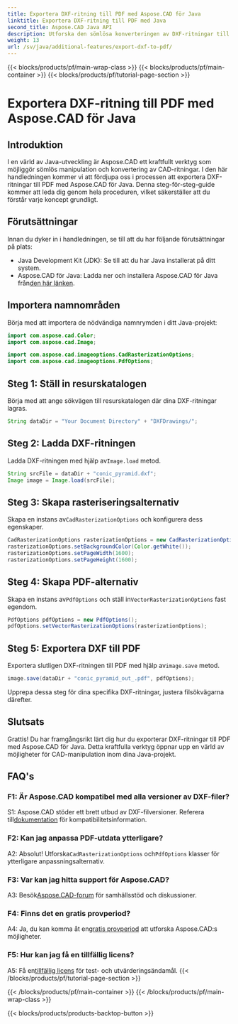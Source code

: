 ```yaml
---
title: Exportera DXF-ritning till PDF med Aspose.CAD för Java
linktitle: Exportera DXF-ritning till PDF med Java
second_title: Aspose.CAD Java API
description: Utforska den sömlösa konverteringen av DXF-ritningar till PDF i Java med Aspose.CAD. Förbättra ditt CAD-arbetsflöde utan ansträngning.
weight: 13
url: /sv/java/additional-features/export-dxf-to-pdf/
---
```


{{< blocks/products/pf/main-wrap-class >}}
{{< blocks/products/pf/main-container >}}
{{< blocks/products/pf/tutorial-page-section >}}

# Exportera DXF-ritning till PDF med Aspose.CAD för Java

## Introduktion

I en värld av Java-utveckling är Aspose.CAD ett kraftfullt verktyg som möjliggör sömlös manipulation och konvertering av CAD-ritningar. I den här handledningen kommer vi att fördjupa oss i processen att exportera DXF-ritningar till PDF med Aspose.CAD för Java. Denna steg-för-steg-guide kommer att leda dig genom hela proceduren, vilket säkerställer att du förstår varje koncept grundligt.

## Förutsättningar

Innan du dyker in i handledningen, se till att du har följande förutsättningar på plats:

- Java Development Kit (JDK): Se till att du har Java installerat på ditt system.
-  Aspose.CAD för Java: Ladda ner och installera Aspose.CAD för Java från[den här länken](https://releases.aspose.com/cad/java/).

## Importera namnområden

Börja med att importera de nödvändiga namnrymden i ditt Java-projekt:

```java
import com.aspose.cad.Color;
import com.aspose.cad.Image;

import com.aspose.cad.imageoptions.CadRasterizationOptions;
import com.aspose.cad.imageoptions.PdfOptions;
```

## Steg 1: Ställ in resurskatalogen

Börja med att ange sökvägen till resurskatalogen där dina DXF-ritningar lagras.

```java
String dataDir = "Your Document Directory" + "DXFDrawings/";
```

## Steg 2: Ladda DXF-ritningen

 Ladda DXF-ritningen med hjälp av`Image.load` metod.

```java
String srcFile = dataDir + "conic_pyramid.dxf";
Image image = Image.load(srcFile);
```

## Steg 3: Skapa rasteriseringsalternativ

 Skapa en instans av`CadRasterizationOptions` och konfigurera dess egenskaper.

```java
CadRasterizationOptions rasterizationOptions = new CadRasterizationOptions();
rasterizationOptions.setBackgroundColor(Color.getWhite());
rasterizationOptions.setPageWidth(1600);
rasterizationOptions.setPageHeight(1600);
```

## Steg 4: Skapa PDF-alternativ

 Skapa en instans av`PdfOptions` och ställ in`VectorRasterizationOptions` fast egendom.

```java
PdfOptions pdfOptions = new PdfOptions();
pdfOptions.setVectorRasterizationOptions(rasterizationOptions);
```

## Steg 5: Exportera DXF till PDF

 Exportera slutligen DXF-ritningen till PDF med hjälp av`image.save` metod.

```java
image.save(dataDir + "conic_pyramid_out_.pdf", pdfOptions);
```

Upprepa dessa steg för dina specifika DXF-ritningar, justera filsökvägarna därefter.

## Slutsats

Grattis! Du har framgångsrikt lärt dig hur du exporterar DXF-ritningar till PDF med Aspose.CAD för Java. Detta kraftfulla verktyg öppnar upp en värld av möjligheter för CAD-manipulation inom dina Java-projekt.

## FAQ's

### F1: Är Aspose.CAD kompatibel med alla versioner av DXF-filer?

 S1: Aspose.CAD stöder ett brett utbud av DXF-filversioner. Referera till[dokumentation](https://reference.aspose.com/cad/java/) för kompatibilitetsinformation.

### F2: Kan jag anpassa PDF-utdata ytterligare?

 A2: Absolut! Utforska`CadRasterizationOptions` och`PdfOptions` klasser för ytterligare anpassningsalternativ.

### F3: Var kan jag hitta support för Aspose.CAD?

 A3: Besök[Aspose.CAD-forum](https://forum.aspose.com/c/cad/19) för samhällsstöd och diskussioner.

### F4: Finns det en gratis provperiod?

 A4: Ja, du kan komma åt en[gratis provperiod](https://releases.aspose.com/) att utforska Aspose.CAD:s möjligheter.

### F5: Hur kan jag få en tillfällig licens?

 A5: Få en[tillfällig licens](https://purchase.aspose.com/temporary-license/) för test- och utvärderingsändamål.
{{< /blocks/products/pf/tutorial-page-section >}}

{{< /blocks/products/pf/main-container >}}
{{< /blocks/products/pf/main-wrap-class >}}

{{< blocks/products/products-backtop-button >}}
